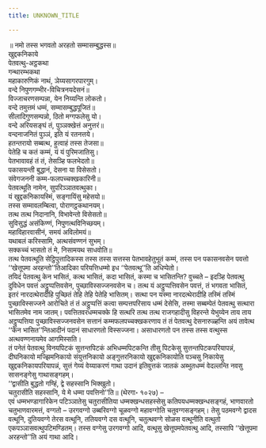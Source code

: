 ```yaml
---
title: UNKNOWN_TITLE

---
```

॥ नमो तस्स भगवतो अरहतो सम्मासम्बुद्धस्स॥  
खुद्दकनिकाये  
पेतवत्थु-अट्ठकथा  
गन्थारम्भकथा  
महाकारुणिकं नाथं, ञेय्यसागरपारगुम्।  
वन्दे निपुणगम्भीर-विचित्रनयदेसनं॥  
विज्जाचरणसम्पन्ना, येन निय्यन्ति लोकतो।  
वन्दे तमुत्तमं धम्मं, सम्मासम्बुद्धपूजितं॥  
सीलादिगुणसम्पन्नो, ठितो मग्गफलेसु यो।  
वन्दे अरियसङ्घं तं, पुञ्ञक्खेत्तं अनुत्तरं॥  
वन्दनाजनितं पुञ्ञं, इति यं रतनत्तये।  
हतन्तरायो सब्बत्थ, हुत्वाहं तस्स तेजसा॥  
पेतेहि च कतं कम्मं, यं यं पुरिमजातिसु।  
पेतभावावहं तं तं, तेसञ्हि फलभेदतो॥  
पकासयन्ती बुद्धानं, देसना या विसेसतो।  
संवेगजननी कम्म-फलपच्चक्खकारिनी॥  
पेतवत्थूति नामेन, सुपरिञ्ञातवत्थुका।  
यं खुद्दकनिकायस्मिं, सङ्गायिंसु महेसयो॥  
तस्स सम्मावलम्बित्वा, पोराणट्ठकथानयम्।  
तत्थ तत्थ निदानानि, विभावेन्तो विसेसतो॥  
सुविसुद्धं असंकिण्णं, निपुणत्थविनिच्छयम्।  
महाविहारवासीनं, समयं अविलोमयं॥  
यथाबलं करिस्सामि, अत्थसंवण्णनं सुभम्।  
सक्कच्चं भासतो तं मे, निसामयथ साधवोति॥  
तत्थ पेतवत्थूति सेट्ठिपुत्तादिकस्स तस्स तस्स सत्तस्स पेतभावहेतुभूतं कम्मं, तस्स पन पकासनवसेन पवत्तो ‘‘खेत्तूपमा अरहन्तो’’तिआदिका परियत्तिधम्मो इध ‘‘पेतवत्थू’’ति अधिप्पेतो।  
तयिदं पेतवत्थु केन भासितं, कत्थ भासितं, कदा भासितं, कस्मा च भासितन्ति? वुच्चते – इदञ्हि पेतवत्थु दुविधेन पवत्तं अट्ठुप्पत्तिवसेन, पुच्छाविस्सज्जनवसेन च। तत्थ यं अट्ठुप्पत्तिवसेन पवत्तं, तं भगवता भासितं, इतरं नारदत्थेरादीहि पुच्छितं तेहि तेहि पेतेहि भासितम्। सत्था पन यस्मा नारदत्थेरादीहि तस्मिं तस्मिं पुच्छाविस्सज्जने आरोचिते तं तं अट्ठुप्पत्तिं कत्वा सम्पत्तपरिसाय धम्मं देसेसि, तस्मा सब्बम्पेतं पेतवत्थु सत्थारा भासितमेव नाम जातम्। पवत्तितवरधम्मचक्के हि सत्थरि तत्थ तत्थ राजगहादीसु विहरन्ते येभुय्येन ताय ताय अट्ठुप्पत्तिया पुच्छाविस्सज्जनवसेन सत्तानं कम्मफलपच्चक्खकरणाय तं तं पेतवत्थु देसनारुळ्हन्ति अयं तावेत्थ ‘‘केन भासित’’न्तिआदीनं पदानं साधारणतो विस्सज्जना। असाधारणतो पन तस्स तस्स वत्थुस्स अत्थवण्णनायमेव आगमिस्सति।  
तं पनेतं पेतवत्थु विनयपिटकं सुत्तन्तपिटकं अभिधम्मपिटकन्ति तीसु पिटकेसु सुत्तन्तपिटकपरियापन्नं, दीघनिकायो मज्झिमनिकायो संयुत्तनिकायो अङ्गुत्तरनिकायो खुद्दकनिकायोति पञ्चसु निकायेसु खुद्दकनिकायपरियापन्नं, सुत्तं गेय्यं वेय्याकरणं गाथा उदानं इतिवुत्तकं जातकं अब्भुतधम्मं वेदल्लन्ति नवसु सासनङ्गेसु गाथासङ्गहम्।  
‘‘द्वासीति बुद्धतो गण्हिं, द्वे सहस्सानि भिक्खुतो।  
चतुरासीति सहस्सानि, ये मे धम्मा पवत्तिनो’’ति॥ (थेरगा॰ १०२७) –  
एवं धम्मभण्डागारिकेन पटिञ्ञातेसु चतुरासीतिया धम्मक्खन्धसहस्सेसु कतिपयधम्मक्खन्धसङ्गहं, भाणवारतो चतुभाणवारमत्तं, वग्गतो – उरगवग्गो उब्बरिवग्गो चूळवग्गो महावग्गोति चतुवग्गसङ्गहम्। तेसु पठमवग्गे द्वादस वत्थूनि, दुतियवग्गे तेरस वत्थूनि, ततियवग्गे दस वत्थूनि, चतुत्थवग्गे सोळस वत्थूनीति वत्थुतो एकपञ्ञासवत्थुपटिमण्डितम्। तस्स वग्गेसु उरगवग्गो आदि, वत्थूसु खेत्तूपमपेतवत्थु आदि, तस्सापि ‘‘खेत्तूपमा अरहन्तो’’ति अयं गाथा आदि।  